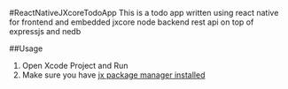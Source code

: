#ReactNativeJXcoreTodoApp
This is a todo app written using react native 
for frontend and embedded jxcore node backend 
rest api on top of expressjs and nedb

##Usage
1. Open Xcode Project and Run
2. Make sure you have [jx package manager installed](http://jxcore.com/package-manager/)
 
[](http://agenthunt.github.io/images/reactnativejxcoretodoapp.gif)
